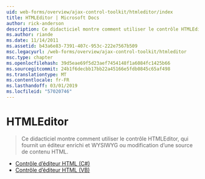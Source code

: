 ```yaml
---
uid: web-forms/overview/ajax-control-toolkit/htmleditor/index
title: HTMLEditor | Microsoft Docs
author: rick-anderson
description: Ce didacticiel montre comment utiliser le contrôle HTMLEditor, qui fournit un éditeur enrichi et WYSIWYG ou modification d’une source de contenu HTML.
ms.author: riande
ms.date: 11/14/2011
ms.assetid: b43a6e83-7391-407c-953c-222e7567b509
msc.legacyurl: /web-forms/overview/ajax-control-toolkit/htmleditor
msc.type: chapter
ms.openlocfilehash: 39d5eae69f5d23aef7454148f1a6084fc1425b66
ms.sourcegitcommit: 24b1f6decbb17bb22a45166e5fdb0845c65af498
ms.translationtype: MT
ms.contentlocale: fr-FR
ms.lasthandoff: 03/01/2019
ms.locfileid: "57020746"
---
```

<a name="htmleditor"></a>HTMLEditor
====================
> Ce didacticiel montre comment utiliser le contrôle HTMLEditor, qui fournit un éditeur enrichi et WYSIWYG ou modification d’une source de contenu HTML.


- [Contrôle d’éditeur HTML (C#)](how-do-i-use-the-html-editor-control-cs.md)
- [Contrôle d’éditeur HTML (VB)](how-do-i-use-the-html-editor-control-vb.md)
